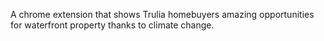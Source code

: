 A chrome extension that shows Trulia homebuyers amazing opportunities for waterfront property thanks to climate change.